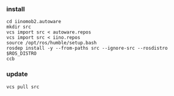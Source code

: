 ### install
```
cd iinomob2.autoware
mkdir src
vcs import src < autoware.repos
vcs import src < iino.repos 
source /opt/ros/humble/setup.bash
rosdep install -y --from-paths src --ignore-src --rosdistro $ROS_DISTRO
ccb
```
### update
```
vcs pull src
```
